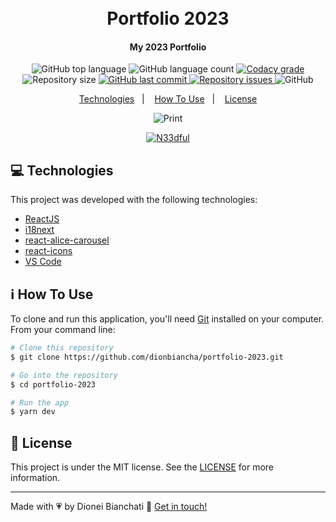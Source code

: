 <h1 align="center">
    <br>
    Portfolio 2023
</h1>

<h4 align="center">
  My 2023 Portfolio
</h4>
<p align="center">
  <img alt="GitHub top language" src="https://img.shields.io/github/languages/top/dionbiancha/portfolio-2023.svg">

  <img alt="GitHub language count" src="https://img.shields.io/github/languages/count/dionbiancha/portfolio-2023.svg">

  <a href="https://www.codacy.com/app/dionbiancha/portfolio-2023?utm_source=github.com&amp;utm_medium=referral&amp;utm_content=dionbiancha/portfolio-2023&amp;utm_campaign=Badge_Grade">
    <img alt="Codacy grade" src="https://img.shields.io/codacy/grade/1b577a07dda843aba09f4bc55d1af8fc.svg">
  </a>

  <img alt="Repository size" src="https://img.shields.io/github/repo-size/dionbiancha/portfolio-2023.svg">
  <a href="https://github.com/dionbiancha/portfolio-2023/commits/master">
    <img alt="GitHub last commit" src="https://img.shields.io/github/last-commit/dionbiancha/portfolio-2023.svg">
  </a>

  <a href="https://github.com/dionbiancha/portfolio-2023/issues">
    <img alt="Repository issues" src="https://img.shields.io/github/issues/dionbiancha/portfolio-2023.svg">
  </a>

  <img alt="GitHub" src="https://img.shields.io/github/license/dionbiancha/portfolio-2023.svg">
</p>

<p align="center">
  <a href="#rocket-technologies">Technologies</a>&nbsp;&nbsp;&nbsp;|&nbsp;&nbsp;&nbsp;
  <a href="#information_source-how-to-use">How To Use</a>&nbsp;&nbsp;&nbsp;|&nbsp;&nbsp;&nbsp;
  <a href="#memo-license">License</a>
</p>

<p align="center">
  <img alt="Print" src="public/preview.gif">
</p>

<p align="center">
  <a href="portfolio-2023-one-sable.vercel.app" target="_blank">
    <img alt="N33dful" src="https://res.cloudinary.com/dionbiancha/image/upload/v1610500435/github/view_on_github_n2rq43.png">
  </a>
</p>

## :computer: Technologies

This project was developed with the following technologies:

- [ReactJS](https://pt-br.reactjs.org/)
- [i18next](https://www.i18next.com/)
- [react-alice-carousel](https://www.npmjs.com/package/react-alice-carousel)
- [react-icons](https://react-icons.github.io/react-icons/)
- [VS Code](https://code.visualstudio.com/)

## :information_source: How To Use

To clone and run this application, you'll need [Git](https://git-scm.com) installed on your computer. From your command line:

```bash
# Clone this repository
$ git clone https://github.com/dionbiancha/portfolio-2023.git

# Go into the repository
$ cd portfolio-2023

# Run the app
$ yarn dev
```

## :memo: License

This project is under the MIT license. See the [LICENSE](https://github.com/dionbiancha/portfolio-2023/blob/master/LICENSE) for more information.

---

Made with :heartpulse: by Dionei Bianchati :wave: [Get in touch!](https://www.linkedin.com/in/dionbiancha/)
